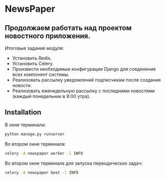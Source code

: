 # NewsPaper

## Продолжаем работать над проектом новостного приложения.

Итоговые задания модуля:

- Установить Redis.
- Установить Celery.
- Произвести необходимые конфигурации Django для соединения всех компонент системы.
- Реализовать рассылку уведомлений подписчикам после создания новости.
- Реализовать еженедельную рассылку с последними новостями (каждый понедельник в 8:00 утра).


## Installation
В окне терминала:
```sh
python manage.py runserver
```

Во втором окне терминала:
```sh
celery -A newspaper worker -l INFO
```

Во втором окне терминала для запуска переодических задач:
```sh
celery -A newspaper beat -l INFO
```
